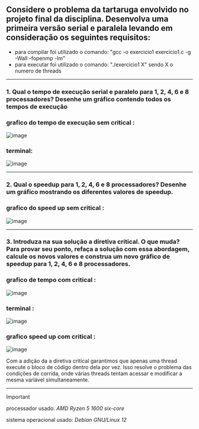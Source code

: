 ## Considere o problema da tartaruga envolvido no projeto final da disciplina. Desenvolva uma primeira versão serial e paralela levando em consideração os seguintes requisitos:

+ para compilar foi utilizado o comando: "gcc -o exercicio1 exercicio1.c -g -Wall -fopenmp -lm"
+ para executar foi utilizado o comando: "./exercicio1 X" sendo X o numero de threads

---

### 1. Qual o tempo de execução serial e paralelo para 1, 2, 4, 6 e 8 processadores? Desenhe um gráfico contendo todos os tempos de execução

### grafico do tempo de execução sem critical :

![image](https://github.com/Victor-Vaglieri/paralela/assets/72163013/8f0ed8fc-8746-450e-b246-fafd59b6751c)

### terminal:

![image](https://github.com/Victor-Vaglieri/paralela/assets/72163013/db3994ee-c41c-4929-8031-c18cd4f4f2e3)

---

### 2. Qual o speedup para 1, 2, 4, 6 e 8 processadores? Desenhe um gráfico mostrando os diferentes valores de speedup.

### grafico do speed up sem critical :

![image](https://github.com/Victor-Vaglieri/paralela/assets/72163013/2bd460ba-bfc1-432a-876f-b0cde213fcc2)

---

### 3. Introduza na sua solução a diretiva critical. O que muda? Para provar seu ponto, refaça a solução com essa abordagem, calcule os novos valores e construa um novo gráfico de speedup para 1, 2, 4, 6 e 8 processadores.


### grafico de tempo com critical :

![image](https://github.com/Victor-Vaglieri/paralela/assets/72163013/2b327b2f-4bde-4d27-b94b-9419efae77b6)



### terminal :

![image](https://github.com/Victor-Vaglieri/paralela/assets/72163013/ab5989c1-1429-4d81-b780-60d6fb768bf2)



### grafico speed up com critical :

![image](https://github.com/Victor-Vaglieri/paralela/assets/72163013/4e980c7b-070e-410e-8241-fd414d90e6ab)


Com a adição da a diretiva critical garantimos que apenas uma thread execute o bloco de código dentro dela por vez. Isso resolve o problema das condições de corrida, onde várias threads tentam acessar e modificar a mesma variável simultaneamente.



---
> [!IMPORTANT]
> processador usado: *AMD Ryzen 5 1600 six-core*
> 
> sistema operacional usado: *Debian GNU/Linux 12*











